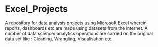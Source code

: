 # Excel_Projects
A repository for data analysis projects using Microsoft Excel wherein reports, dashboards etc are made using datasets from the internet. 
A number of data science/ analytics operations are carried on the original data set like : Cleaning, Wrangling, Visualisation etc.
